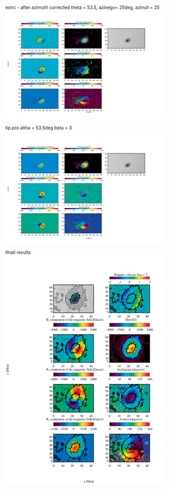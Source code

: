 extrc - after azimuth corrected
theta = 53.5, azinegv= 25deg, azinull = 25
![altimage](https://github.com/mbenko908/Inversion/blob/ceb0fbf5047a2d9f1fe2b0656560e062e23cb4be/FeI_hinode/corrected_fig_fe.png)

tip.pro
altha = 53.5deg
beta = 3

![altimage](https://github.com/mbenko908/Inversion/blob/578917a09932390acf59fcf416d72bd44cc68020/FeI_hinode/tip_fig_fe_new.png)

finall results 
![altimage](https://github.com/mbenko908/Inversion/blob/31bfd6f9336bed69408a7ea684c07e724e6660f0/FeI_hinode/fig03_newfe.png)
